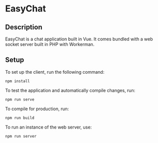 # EasyChat

## Description

EasyChat is a chat application built in Vue. It comes bundled with a web socket server built in PHP with Workerman.

## Setup

To set up the client, run the following command:

```
npm install
```

To test the application and automatically compile changes, run:

```
npm run serve
```

To compile for production, run:

```
npm run build
```

To run an instance of the web server, use:

```
npm run server
```